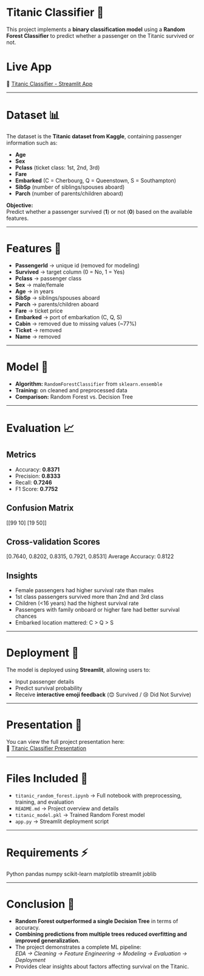# Titanic Classifier 🚢

This project implements a **binary classification model** using a **Random Forest Classifier** to predict whether a passenger on the Titanic survived or not.  

# Live App  
🔗 [Titanic Classifier - Streamlit App](https://titanicclassifier-ejfv8enxhitqtcprbhwrhw.streamlit.app/)  

---

# Dataset 📊  
The dataset is the **Titanic dataset from Kaggle**, containing passenger information such as:  
- **Age**  
- **Sex**  
- **Pclass** (ticket class: 1st, 2nd, 3rd)  
- **Fare**  
- **Embarked** (C = Cherbourg, Q = Queenstown, S = Southampton)  
- **SibSp** (number of siblings/spouses aboard)  
- **Parch** (number of parents/children aboard)  

**Objective:**  
Predict whether a passenger survived (**1**) or not (**0**) based on the available features.  

---

# Features 📝  
- **PassengerId** → unique id (removed for modeling)  
- **Survived** → target column (0 = No, 1 = Yes)  
- **Pclass** → passenger class  
- **Sex** → male/female  
- **Age** → in years  
- **SibSp** → siblings/spouses aboard  
- **Parch** → parents/children aboard  
- **Fare** → ticket price  
- **Embarked** → port of embarkation (C, Q, S)  
- **Cabin** → removed due to missing values (~77%)  
- **Ticket** → removed  
- **Name** → removed  

---

# Model 🤖  
- **Algorithm:** `RandomForestClassifier` from `sklearn.ensemble`  
- **Training:** on cleaned and preprocessed data  
- **Comparison:** Random Forest vs. Decision Tree  

---

# Evaluation 📈  

## Metrics  
- Accuracy: **0.8371**  
- Precision: **0.8333**  
- Recall: **0.7246**  
- F1 Score: **0.7752**  

## Confusion Matrix

[[99 10]
[19 50]]

## Cross-validation Scores

[0.7640, 0.8202, 0.8315, 0.7921, 0.8531] Average Accuracy: 0.8122

## Insights  
- Female passengers had higher survival rate than males  
- 1st class passengers survived more than 2nd and 3rd class  
- Children (<16 years) had the highest survival rate  
- Passengers with family onboard or higher fare had better survival chances  
- Embarked location mattered: C > Q > S  

---

# Deployment 🚀  
The model is deployed using **Streamlit**, allowing users to:  
- Input passenger details  
- Predict survival probability  
- Receive **interactive emoji feedback** (😊 Survived / 😢 Did Not Survive)  

---

# Presentation 📄  
You can view the full project presentation here:  
🔗 [Titanic Classifier Presentation](Titanic_Classifier-presentation.pdf)  

---

# Files Included 📂  
- `titanic_random_forest.ipynb` → Full notebook with preprocessing, training, and evaluation  
- `README.md` → Project overview and details  
- `titanic_model.pkl` → Trained Random Forest model  
- `app.py` → Streamlit deployment script  

---

# Requirements ⚡

Python
pandas
numpy
scikit-learn
matplotlib
streamlit
joblib

---

# Conclusion 🏁  
- **Random Forest outperformed a single Decision Tree** in terms of accuracy.  
- **Combining predictions from multiple trees reduced overfitting and improved generalization.**  
- The project demonstrates a complete ML pipeline:  
  *EDA → Cleaning → Feature Engineering → Modeling → Evaluation → Deployment*  
- Provides clear insights about factors affecting survival on the Titanic.
